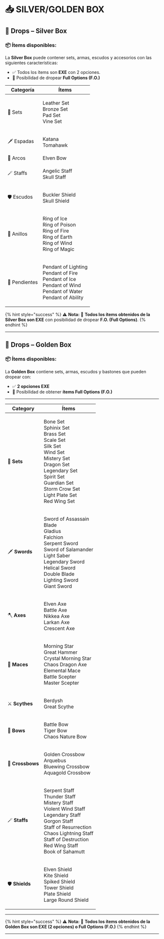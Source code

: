 # 📥 SILVER/GOLDEN BOX

## 🎁 Drops – Silver Box

### 📦 Ítems disponibles:

La **Silver Box** puede contener sets, armas, escudos y accesorios con las siguientes características:

* ✅ Todos los ítems son **EXE** con 2 opciones.
* 🎯 Posibilidad de dropear **Full Options (F.O.)**

| **Categoría** | **Ítems**                                                                                                                    |
| ------------- | ---------------------------------------------------------------------------------------------------------------------------- |
| 🧥 Sets       | <p>Leather Set<br>Bronze Set<br>Pad Set<br>Vine Set</p>                                                                      |
| 🗡️ Espadas   | <p>Katana<br>Tomahawk</p>                                                                                                    |
| 🏹 Arcos      | Elven Bow                                                                                                                    |
| 🪄 Staffs     | <p>Angelic Staff<br>Skull Staff</p>                                                                                          |
| 🛡️ Escudos   | <p>Buckler Shield<br>Skull Shield</p>                                                                                        |
| 💍 Anillos    | <p>Ring of Ice<br>Ring of Poison<br>Ring of Fire<br>Ring of Earth<br>Ring of Wind<br>Ring of Magic</p>                       |
| 📿 Pendientes | <p>Pendant of Lighting<br>Pendant of Fire<br>Pendant of Ice<br>Pendant of Wind<br>Pendant of Water<br>Pendant of Ability</p> |

{% hint style="success" %}
⚠️ **Nota:** 🎯 **Todos los ítems obtenidos de la Silver Box son EXE** con posibilidad de dropear **F.O. (Full Options)**.
{% endhint %}

***

## 🎁 Drops – Golden Box

### 📦 Ítems disponibles:

La **Golden Box** contiene sets, armas, escudos y bastones que pueden dropear con:

* ✅ **2 opciones EXE**
* 🎯 Posibilidad de obtener **ítems Full Options (F.O.)**

***

| **Category**     | **Ítems**                                                                                                                                                                                                                       |
| ---------------- | ------------------------------------------------------------------------------------------------------------------------------------------------------------------------------------------------------------------------------- |
| 🧥 **Sets**      | <p>Bone Set<br>Sphinix Set<br>Brass Set<br>Scale Set<br>Silk Set<br>Wind Set<br>Mistery Set<br>Dragon Set<br>Legendary Set<br>Spirit Set<br>Guardian Set<br>Storm Crow Set<br>Light Plate Set<br>Red Wing Set</p>               |
| 🗡️ **Swords**   | <p>Sword of Assassain<br>Blade<br>Gladius<br>Falchion<br>Serpent Sword<br>Sword of Salamander<br>Light Saber<br>Legendary Sword<br>Helical Sword<br>Double Blade<br>Lighting Sword<br>Giant Sword</p>                           |
| 🪓 **Axes**      | <p>Elven Axe<br>Battle Axe<br>Nikkea Axe<br>Larkan Axe<br>Crescent Axe</p>                                                                                                                                                      |
| 🔨 **Maces**     | <p>Morning Star<br>Great Hammer<br>Crystal Morning Star<br>Chaos Dragon Axe<br>Elemental Mace<br>Battle Scepter<br>Master Scepter</p>                                                                                           |
| ⚔️ **Scythes**   | <p>Berdysh<br>Great Scythe</p>                                                                                                                                                                                                  |
| 🏹 **Bows**      | <p>Battle Bow<br>Tiger Bow<br>Chaos Nature Bow</p>                                                                                                                                                                              |
| 🎯 **Crossbows** | <p>Golden Crossbow<br>Arquebus<br>Bluewing Crossbow<br>Aquagold Crossbow</p>                                                                                                                                                    |
| 🪄 **Staffs**    | <p>Serpent Staff<br>Thunder Staff<br>Mistery Staff<br>Violent Wind Staff<br>Legendary Staff<br>Gorgon Staff<br>Staff of Resurrection<br>Chaos Lightning Staff<br>Staff of Destruction<br>Red Wing Staff<br>Book of Sahamutt</p> |
| 🛡️ **Shields**  | <p>Elven Shield<br>Kite Shield<br>Spiked Shield<br>Tower Shield<br>Plate Shield<br>Large Round Shield</p>                                                                                                                       |

***

{% hint style="success" %}
⚠️ **Nota:** 🎯 **Todos los ítems obtenidos de la Golden Box son EXE (2 opciones) o Full Options (F.O.)**
{% endhint %}

***
